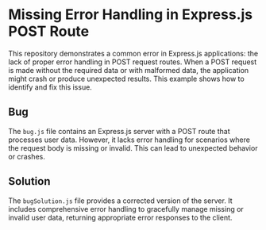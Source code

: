 # Missing Error Handling in Express.js POST Route

This repository demonstrates a common error in Express.js applications: the lack of proper error handling in POST request routes.  When a POST request is made without the required data or with malformed data, the application might crash or produce unexpected results.  This example shows how to identify and fix this issue.

## Bug

The `bug.js` file contains an Express.js server with a POST route that processes user data.  However, it lacks error handling for scenarios where the request body is missing or invalid. This can lead to unexpected behavior or crashes.

## Solution

The `bugSolution.js` file provides a corrected version of the server. It includes comprehensive error handling to gracefully manage missing or invalid user data, returning appropriate error responses to the client.